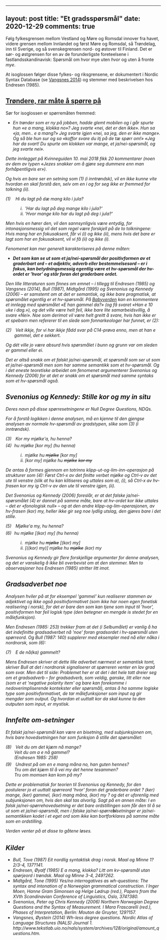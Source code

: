 
---
layout: post
title: "Et gradsspørsmål"
date: 2020-12-29
comments: true
---
<style>
  ol {
  margin-left: 0;
  padding-left: 0;
}
ol li {
  display: block;
  margin-bottom: .4em;
  margin-left: 2em;
}
ol li::before {
  display: inline-block;
  content: "(" counter(item) ") ";
  counter-increment: item;
  width: 2em;
  margin-left: -2em;
}
figcaption {
    color: #333;
    text-align: center;
    font-family: Optima, Candara, Calibri, Arial, sans-serif;
    font-size: .8em;
  line-height: 1.2em;
}	
  .zoom:hover {
  -ms-transform: scale(3); /* IE 9 */
  -webkit-transform: scale(3); /* Safari 3-8 */
  transform: scale(2); 
  transform-origin: 100% 0%;
}
  .small {
  font-variant: small-caps;
}
</style>

<div class="ingress">
<p>Følg fylkesgrensen mellom Vestland og Møre og Romsdal innover fra havet, videre grensen mellom Innlandet og først Møre og Romsdal, så Trøndelag, inn til Sverige, og så svenskegrensen nord- og østover til Finland. Det er sør- og østgrensen for en av de forunderligste foreteelsene i fastlandsskandinavisk: Spørsmål om hvor mye uten <i>hvor</i> og uten å fronte <i>mye</i>.</p></div> 

<p>At isoglossen følger disse fylkes- og riksgrensene, er dokumentert i Nordic Syntax Database (se <a href="http://www.tekstlab.uio.no/nals/system/archives/128/original/amount_questions.htm">Vangsnes 2014</a>) og stemmer med beskrivelsen hos Endresen (1985). </p>
<h2 style="margin-top: 1.5em"><a href="https://forum.kvinneguiden.no/topic/1190954-trøndere-rar-måte-å-spørre-på/">Trøndere, rar måte å spørre på</a></h2>
</p>Sør for isoglossen er spørremåten fremmed:</p>
<ul><li><i>En trønder som er ny på jobben, hadde glemt mobilen og i går spurte hun &laquo;e a mang, klokka no&raquo;? Jeg svarte &laquo;nei, det er den ikke&raquo;. Hun sa &laquo;ja, men.. e a mang?&raquo; Jeg svarte igjen &laquo;nei, sa jeg, den er ikke mange&raquo;. Og så ble hun sur og sa &laquo;koffor svare du itj på de tæ spørr om!&raquo; &laquo;Jeg har da svart! Du spurte om klokken var mange, et ja/nei-spørsmål, og jeg svarte nei&raquo;.</li></ul>
<p>Dette innlegget på Kvinneguiden 10. mai 2018 fikk 20 kommentarer (noen av dem av typen &laquo;Jezes snakker om å gjøre seg dummere enn man forhåpentligvis er&raquo;).</p>
<p>Og hvis en bare <i>ser</i> en setning som (1) (i inntrøndsk), vil en ikke kunne vite hvordan en skal forstå den, selv om en i og for seg ikke er fremmed for tolkning (ii).</p>
<ol style="margin-top: .4em; counter-reset: item 0"><li> Hi du lagt på dæ mang kilo i jula? <br/><p style="margin-left: 20px">i. <span style="color: white">i</span>'Har du lagt på deg mange kilo i jula?'<br/>
    ii. 'Hvor mange kilo har du lagt på deg i jula?'</p></li></ol>
<p>Men hvis en <i>hører</i> den, vil den sannsynligvis være entydig, for intonasjonsmessig vil det som regel være forskjell på de to tolkningene: Hvis <i>mang</i> har en fokusaksent, får vi (i) og ikke (ii), mens hvis det bare er <i>lagt</i> som har en fokusaksent, vil vi få (ii) og ikke (i).
</p>
<p>Fenomenet kan mer generelt karakteriseres på denne måten:</p>
<ul><li>
<b>Det som kan se ut som et ja/nei-spørsmål der positivformen av et graderbart ord – et adjektiv, adverb eller bestemmelsesord – er i fokus, kan betydningsmessig egentlig være et hv-spørsmål der hv-ordet er 'hvor' og står foran det graderbare ordet.</b>
</li></ul>
<p>Den lille litteraturen som finnes om emnet – i tillegg til Endresen (1985) og Vangsnes (2014), Bull (1987), Midtgård (1995) og Svenonius og Kennedy (2006) – er samstemt om at det er semantisk, og ikke bare pragmatisk, at spørsmålet egentlig er et hv-spørsmål. På <a href="https://forum.babyverden.no/threads/døgne-snudd-på-hode.1792262/">Babyverden</a> kan en kommentere et innlegg med spørsmålet &laquo;E han gammel da?&raquo; (og få svaret &laquo;Han e 10 uke i dag.&raquo;), og det ville være helt feil, ikke bare lite samarbeidsvillig, å svare &laquo;Nei&raquo;. Noe som derimot vil være helt greitt å svare, hvis <i>han</i> ikke er et spebarn men refererer til en slede som fonnarkeologer har funnet, er (2):
</p>
<ol style="margin-top: .4em"><li> Veit ikkje, for vi har ikkje fådd svar på C14-prøva enno, men at han e gammel, det e sekkert.
</li></ol><p>Og dét ville jo være absurd hvis spørsmålet i bunn og grunn var om sleden er gammel eller ei.</p>
<p>Det er altså snakk om et falskt ja/nei-spørsmål, et spørsmål som ser ut som et ja/nei-spørsmål men som har samme semantikk som et hv-spørsmål. Og i det eneste teoretiske arbeidet om fenomenet argumenterer Svenonius og Kennedy (2006) for at det er snakk om et spørsmål med samme <i>syntaks</i> som et hv-spørsmål også.</p>
<h2 style="margin-top: 1.5em">Svenonius og Kennedy: Stille <i>kor</i> og <i>my</i> in situ</h2>
<p>Deres navn på disse spørresetningene er Null Degree Questions, NDQs.
</p>
<p>For å forstå logikken i denne analysen, må en kjenne til den gjengse analysen av normale hv-spørsmål av gradstypen, slike som (3) (i inntrøndsk).</p><ol style="margin-top: .4em"><li> Kor my mjølke'a, hu henna?
</li><li>hu mjølke [kor my] (hu henna) <br/><p style="margin-left: 20px">i. <span style="color: white">i</span>mjølke hu <del>mjølke</del> [kor my]<br/>
    ii. [kor my] mjølke hu <del>mjølke</del> <del>kor my</del></p></li></ol>
<p>De antas å formes gjennom en totrinns klipp-ut-og-lim-inn-operasjon på strukturer som (4): Først Ctrl-x av det finitte verbet <i>mjølke</i> og Ctrl-v av det ute til venstre (slik at <i>hu</i> kan klitiseres og uttales som <i>a</i>), (i), så Ctrl-x av hv-frasen <i>kor my</i> ig Ctrl-v av den ute til venstre igjen, (ii).</p>
<p>Det Svenonius og Kennedy (2006) foreslår, er at det falske ja/nei-spørsmålet (4) er dannet på samme måte, bare at hv-ordet <i>kor</i> ikke  uttales – det er &laquo;fonologisk null&raquo; – og at den andre klipp-og-lim-operasjonen, av hv-frasen (<i>kor</i>) <i>my</i>, heller ikke gir seg noe lydlig utslag, den gjøres bare i det stille.
</p>
<ol style="margin-top: .4em"><li> Mjølke'a my, hu henna? </li><li>hu mjølke [(kor) my] (hu henna) <br/><p style="margin-left: 20px">i. <span style="color: white">i</span>mjølke hu <del>mjølke</del> [(kor) my]<br/>
    ii. [((kor) my)] mjølke hu <del>mjølke</del> (kor) my</p></li></ol>
    <p>Svenonius og Kennedy gir flere forskjellige argumenter for denne analysen, og det er vanskelig å ikke bli overbevist om at den stemmer. Men to observasjoner hos Endresen (1985) stritter litt imot.
</p>
<h2 style="margin-top: 1.5em">Gradsadverbet <i>noe</i></h2>
<p>
Analysen hviler på at for eksempel 'gammel' kun realiserer stammen av adjektivet og ikke også positivformativet (som ikke har noen egen fonetisk realisering i norsk), for det er bare den som kan tjene som input til 'hvor', positivformen har feil logisk type (den betegner en mengde is stedet for en målefunksjon).</p> <p>Men Endresen (1985: 253) trekker fram at det (i Selbumålet) er vanlig å ha det indefinitte gradsadverbet <i>nå</i> 'noe' foran gradsordet i hv-spørsmål uten spørreord. Og Bull (1987: 140) supplerer med eksempler med <i>nå</i> eller <i>nåka</i> i nordnorsk, som (6):</p>
<ol style="margin-top: .4em"><li> E de nå(ka) gammelt?</li></ol>
<p>
Mens Endresen skriver at dette lille adverbet nærmest er semantisk tomt, skriver Bull at det i nordnorsk signaliserer at spørreren venter en lav grad som svar. Men det til side: Problemet her er at det i det hele tatt dreier seg om et gradsadverb – for gradsadverb, som <i>veldig</i>, <i>ganske</i>, <i>litt</i> eller <i>noe</i> (som er et 'negative polarity item' og bare kan forekomme i nedoverimpliserende kontekster eller spørsmål), antas å ha samme logiske type som positivformativet, de tar målefunksjoner som input og gir mengder som output. Og hvordan et uuttalt <i>kor</i> da skal kunne ta den outputen som input, er mystisk.
</p>
<h2 style="margin-top: 1.5em">Innfelte <i>om</i>-setninger</h2>
<p>
Et falskt ja/nei-spørsmål kan være en bisetning, med subjunksjonen <i>om</i>, hvis bare hovedsetningen har som funksjon å stille det spørsmålet:
</p>
<ol style="margin-top: .4em"><li> Veit du om det kjæm nå mange?<br/> Veit du om a e nå gammel?<br/> (Endresen 1985: 258)</li><li> Undrest på om en e mang måna no, han guten hennes?<br/> Tru om det kjæm til å vei my det henne tesammen?<br/> Tru om momsen kan kom på my?
</li></ol>
<p>Dette er problematisk for teorien til Svenonius og Kennedy, for den postulerer jo et uuttalt spørreord 'hvor' foran det graderbare ordet ? (<i>ker</i>) <i>mange</i>, (<i>ker</i>) <i>gammel</i>, (<i>kor</i>) <i>mang måna</i>, (<i>kor</i>) <i>my</i> ? og det er uforenlig med subjunksjonen <i>om</i>, hvis den skal tas alvorlig. Sagt på en annen måte: I en falsk ja/nei-spørrehovedsetning er det bare ordstillingen som får den til å se ut som et ja/nei-spørsmål, men i falske ja/nei-spørre<b>bi</b>setninger er ja/nei-semantikken kodet i et eget ord som ikke kan bortforklares på samme måte som en ordstilling.</p>
<p>Verden venter på at disse to gåtene løses.</p>

<h2 style="margin-top: 1.6em">Kilder</h2>
    <ul id="pubs">
    <li>Bull, Tove (1987) Eit nordlig syntaktisk drag i norsk. <i>Maal og Minne</i> 1?2/3-4, 137?141.</li>
    <li>Endresen, Øyalf (1985) E a mang, klokka? Litt om kv-spørsmål utan spørjeord i trøndsk. <i>Maal og Minne</i> 3-4, 249?262.</li>
    <li>Midtgård, Tone (1995) Yes/no interrogatives as wh-questions: The syntax and intonation of a Norwegian grammatical construction. I Inger Moen, Hanne Gram Simonsen og Helge Lødrup (red.), <i>Papers from the XVth Scandinavian Conference of Linguistics</i>, Oslo, 374?380.</li>
    <li>Svenonius, Peter og Chris Kennedy (2006) Northern Norwegian Degree Questions and the Syntax of Measurement. I Mara Frascarelli (red.), <i>Phases of Interpretation</i>, Berlin: Mouton de Gruyter, 129?157.</li>
    <li>Vangsnes, Øystein (2014) Wh-less degree questions. <i>Nordic Atlas of Language Structures (NALS) Journal</i> 1. http://www.tekstlab.uio.no/nals/system/archives/128/original/amount_questions.htm.
    </li>
  </ul>
